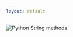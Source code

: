 ```yaml
---
layout: default
---
```



![Python String methods](https://user-images.githubusercontent.com/73270/153763087-269aca99-784d-4bb0-803b-32e467f38698.jpeg)
